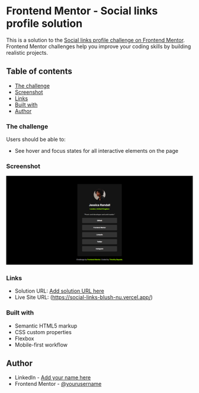 # Frontend Mentor - Social links profile solution

This is a solution to the [Social links profile challenge on Frontend Mentor](https://www.frontendmentor.io/challenges/social-links-profile-UG32l9m6dQ). Frontend Mentor challenges help you improve your coding skills by building realistic projects. 

## Table of contents

  - [The challenge](#the-challenge)
  - [Screenshot](#screenshot)
  - [Links](#links)
  - [Built with](#built-with)
- [Author](#author)

### The challenge

Users should be able to:
- See hover and focus states for all interactive elements on the page

### Screenshot

![](./assets/images/screenshot.png)

### Links

- Solution URL: [Add solution URL here](https://your-solution-url.com)
- Live Site URL: (https://social-links-blush-nu.vercel.app/)

### Built with

- Semantic HTML5 markup
- CSS custom properties
- Flexbox
- Mobile-first workflow

## Author

- LinkedIn - [Add your name here](https://www.your-site.com)
- Frontend Mentor - [@yourusername](https://www.frontendmentor.io/profile/yourusername)
